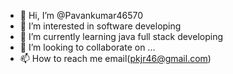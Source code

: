- 👋 Hi, I’m @Pavankumar46570
- 👀 I’m interested in software developing
- 🌱 I’m currently learning java full stack developing
- 💞️ I’m looking to collaborate on ...
- 📫 How to reach me email(pkjr46@gmail.com)

<!---
Pavankumar46570/Pavankumar46570 is a ✨ special ✨ repository because its `README.md` (this file) appears on your GitHub profile.
You can click the Preview link to take a look at your changes.
--->
